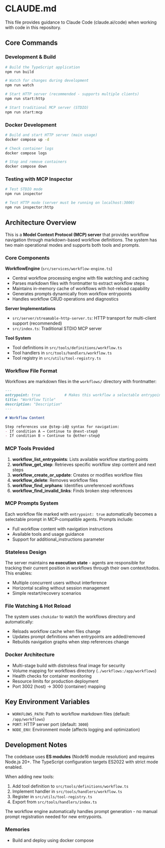 # CLAUDE.md

This file provides guidance to Claude Code (claude.ai/code) when working with code in this repository.

## Core Commands

### Development & Build
```bash
# Build the TypeScript application
npm run build

# Watch for changes during development
npm run watch

# Start HTTP server (recommended - supports multiple clients)
npm run start:http

# Start traditional MCP server (STDIO)
npm run start:mcp
```

### Docker Development
```bash
# Build and start HTTP server (main usage)
docker compose up -d

# Check container logs
docker compose logs

# Stop and remove containers
docker compose down
```

### Testing with MCP Inspector
```bash
# Test STDIO mode
npm run inspector

# Test HTTP mode (server must be running on localhost:3000)
npm run inspector:http
```

## Architecture Overview

This is a **Model Context Protocol (MCP) server** that provides workflow navigation through markdown-based workflow definitions. The system has two main operational modes and supports both tools and prompts.

### Core Components

**WorkflowEngine** (`src/services/workflow-engine.ts`)
- Central workflow processing engine with file watching and caching
- Parses markdown files with frontmatter to extract workflow steps
- Maintains in-memory cache of workflows with hot-reload capability
- Generates prompts dynamically from workflow entrypoints
- Handles workflow CRUD operations and diagnostics

**Server Implementations**
- `src/server/streamable-http-server.ts`: HTTP transport for multi-client support (recommended)
- `src/index.ts`: Traditional STDIO MCP server

**Tool System**
- Tool definitions in `src/tools/definitions/workflow.ts` 
- Tool handlers in `src/tools/handlers/workflow.ts`
- Tool registry in `src/utils/tool-registry.ts`

### Workflow File Format

Workflows are markdown files in the `workflows/` directory with frontmatter:

```markdown
---
entrypoint: true           # Makes this workflow a selectable entrypoint
title: "Workflow Title"
description: "Description"
---

# Workflow Content

Step references use @step-id@ syntax for navigation:
- If condition A → Continue to @next-step@
- If condition B → Continue to @other-step@
```

### MCP Tools Provided

1. **workflow_list_entrypoints**: Lists available workflow starting points
2. **workflow_get_step**: Retrieves specific workflow step content and next steps
3. **workflow_create_or_update**: Creates or modifies workflow files
4. **workflow_delete**: Removes workflow files
5. **workflow_find_orphans**: Identifies unreferenced workflows
6. **workflow_find_invalid_links**: Finds broken step references

### MCP Prompts System

Each workflow file marked with `entrypoint: true` automatically becomes a selectable prompt in MCP-compatible agents. Prompts include:
- Full workflow content with navigation instructions
- Available tools and usage guidance
- Support for additional_instructions parameter

### Stateless Design

The server maintains **no execution state** - agents are responsible for tracking their current position in workflows through their own context/todos. This enables:
- Multiple concurrent users without interference
- Horizontal scaling without session management
- Simple restart/recovery scenarios

### File Watching & Hot Reload

The system uses `chokidar` to watch the workflows directory and automatically:
- Reloads workflow cache when files change
- Updates prompt definitions when entrypoints are added/removed
- Rebuilds navigation graphs when step references change

### Docker Architecture

- Multi-stage build with distroless final image for security
- Volume mapping for workflows directory (`./workflows:/app/workflows`)
- Health checks for container monitoring
- Resource limits for production deployment
- Port 3002 (host) → 3000 (container) mapping

## Key Environment Variables

- `WORKFLOWS_PATH`: Path to workflow markdown files (default: `/app/workflows`)
- `PORT`: HTTP server port (default: `3000`)
- `NODE_ENV`: Environment mode (affects logging and optimization)

## Development Notes

The codebase uses **ES modules** (Node16 module resolution) and requires Node.js 20+. The TypeScript configuration targets ES2022 with strict mode enabled.

When adding new tools:
1. Add tool definition to `src/tools/definitions/workflow.ts`
2. Implement handler in `src/tools/handlers/workflow.ts`
3. Register in `src/utils/tool-registry.ts`
4. Export from `src/tools/handlers/index.ts`

The workflow engine automatically handles prompt generation - no manual prompt registration needed for new entrypoints.

### Memories
- Build and deploy using docker compose